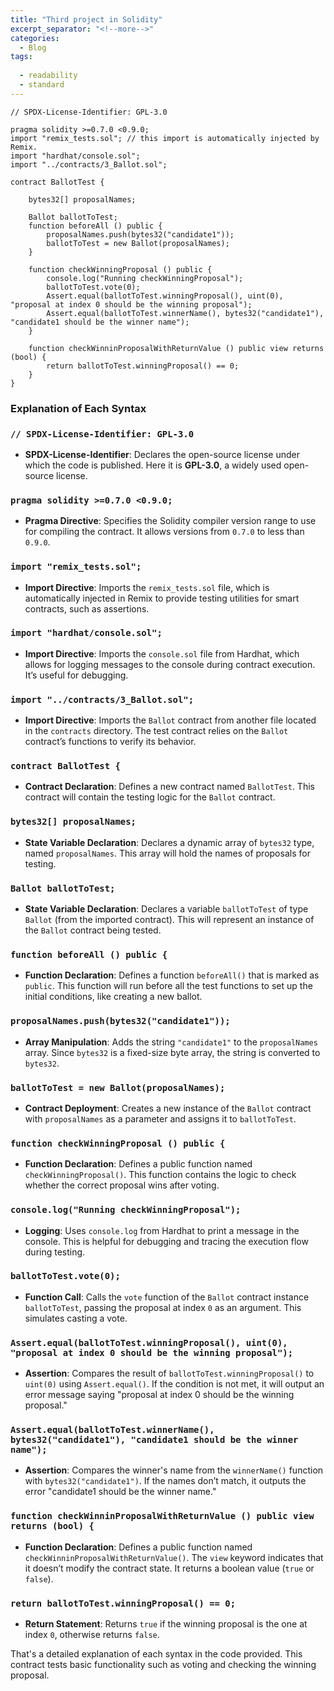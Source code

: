```yaml
---
title: "Third project in Solidity"
excerpt_separator: "<!--more-->"
categories:
  - Blog
tags:
  
  - readability
  - standard
---
```


```solidity
// SPDX-License-Identifier: GPL-3.0

pragma solidity >=0.7.0 <0.9.0;
import "remix_tests.sol"; // this import is automatically injected by Remix.
import "hardhat/console.sol";
import "../contracts/3_Ballot.sol";

contract BallotTest {

    bytes32[] proposalNames;

    Ballot ballotToTest;
    function beforeAll () public {
        proposalNames.push(bytes32("candidate1"));
        ballotToTest = new Ballot(proposalNames);
    }

    function checkWinningProposal () public {
        console.log("Running checkWinningProposal");
        ballotToTest.vote(0);
        Assert.equal(ballotToTest.winningProposal(), uint(0), "proposal at index 0 should be the winning proposal");
        Assert.equal(ballotToTest.winnerName(), bytes32("candidate1"), "candidate1 should be the winner name");
    }

    function checkWinninProposalWithReturnValue () public view returns (bool) {
        return ballotToTest.winningProposal() == 0;
    }
}

```

### Explanation of Each Syntax

### `// SPDX-License-Identifier: GPL-3.0`

- **SPDX-License-Identifier**: Declares the open-source license under which the code is published. Here it is **GPL-3.0**, a widely used open-source license.

### `pragma solidity >=0.7.0 <0.9.0;`

- **Pragma Directive**: Specifies the Solidity compiler version range to use for compiling the contract. It allows versions from `0.7.0` to less than `0.9.0`.

### `import "remix_tests.sol";`

- **Import Directive**: Imports the `remix_tests.sol` file, which is automatically injected in Remix to provide testing utilities for smart contracts, such as assertions.

### `import "hardhat/console.sol";`

- **Import Directive**: Imports the `console.sol` file from Hardhat, which allows for logging messages to the console during contract execution. It’s useful for debugging.

### `import "../contracts/3_Ballot.sol";`

- **Import Directive**: Imports the `Ballot` contract from another file located in the `contracts` directory. The test contract relies on the `Ballot` contract’s functions to verify its behavior.

### `contract BallotTest {`

- **Contract Declaration**: Defines a new contract named `BallotTest`. This contract will contain the testing logic for the `Ballot` contract.

### `bytes32[] proposalNames;`

- **State Variable Declaration**: Declares a dynamic array of `bytes32` type, named `proposalNames`. This array will hold the names of proposals for testing.

### `Ballot ballotToTest;`

- **State Variable Declaration**: Declares a variable `ballotToTest` of type `Ballot` (from the imported contract). This will represent an instance of the `Ballot` contract being tested.

### `function beforeAll () public {`

- **Function Declaration**: Defines a function `beforeAll()` that is marked as `public`. This function will run before all the test functions to set up the initial conditions, like creating a new ballot.

### `proposalNames.push(bytes32("candidate1"));`

- **Array Manipulation**: Adds the string `"candidate1"` to the `proposalNames` array. Since `bytes32` is a fixed-size byte array, the string is converted to `bytes32`.

### `ballotToTest = new Ballot(proposalNames);`

- **Contract Deployment**: Creates a new instance of the `Ballot` contract with `proposalNames` as a parameter and assigns it to `ballotToTest`.

### `function checkWinningProposal () public {`

- **Function Declaration**: Defines a public function named `checkWinningProposal()`. This function contains the logic to check whether the correct proposal wins after voting.

### `console.log("Running checkWinningProposal");`

- **Logging**: Uses `console.log` from Hardhat to print a message in the console. This is helpful for debugging and tracing the execution flow during testing.

### `ballotToTest.vote(0);`

- **Function Call**: Calls the `vote` function of the `Ballot` contract instance `ballotToTest`, passing the proposal at index `0` as an argument. This simulates casting a vote.

### `Assert.equal(ballotToTest.winningProposal(), uint(0), "proposal at index 0 should be the winning proposal");`

- **Assertion**: Compares the result of `ballotToTest.winningProposal()` to `uint(0)` using `Assert.equal()`. If the condition is not met, it will output an error message saying "proposal at index 0 should be the winning proposal."

### `Assert.equal(ballotToTest.winnerName(), bytes32("candidate1"), "candidate1 should be the winner name");`

- **Assertion**: Compares the winner's name from the `winnerName()` function with `bytes32("candidate1")`. If the names don’t match, it outputs the error "candidate1 should be the winner name."

### `function checkWinninProposalWithReturnValue () public view returns (bool) {`

- **Function Declaration**: Defines a public function named `checkWinninProposalWithReturnValue()`. The `view` keyword indicates that it doesn’t modify the contract state. It returns a boolean value (`true` or `false`).

### `return ballotToTest.winningProposal() == 0;`

- **Return Statement**: Returns `true` if the winning proposal is the one at index `0`, otherwise returns `false`.

That's a detailed explanation of each syntax in the code provided. This contract tests basic functionality such as voting and checking the winning proposal.

